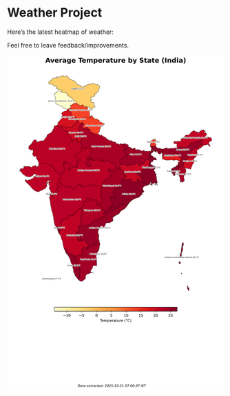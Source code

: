 # Weather Project

Here’s the latest heatmap of weather:

Feel free to leave feedback/improvements.

![India Heatmap](docs/assets/india_heatmap.png?v=F6E23F)
